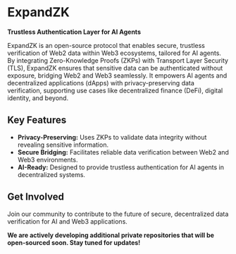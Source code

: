 # ExpandZK

**Trustless Authentication Layer for AI Agents**

ExpandZK is an open-source protocol that enables secure, trustless verification of Web2 data within Web3 ecosystems, tailored for AI agents. By integrating Zero-Knowledge Proofs (ZKPs) with Transport Layer Security (TLS), ExpandZK ensures that sensitive data can be authenticated without exposure, bridging Web2 and Web3 seamlessly. It empowers AI agents and decentralized applications (dApps) with privacy-preserving data verification, supporting use cases like decentralized finance (DeFi), digital identity, and beyond.

## Key Features

- **Privacy-Preserving:** Uses ZKPs to validate data integrity without revealing sensitive information.
- **Secure Bridging:** Facilitates reliable data verification between Web2 and Web3 environments.
- **AI-Ready:** Designed to provide trustless authentication for AI agents in decentralized systems.

## Get Involved

Join our community to contribute to the future of secure, decentralized data verification for AI and Web3 applications. 

**We are actively developing additional private repositories that will be open-sourced soon. Stay tuned for updates!**
